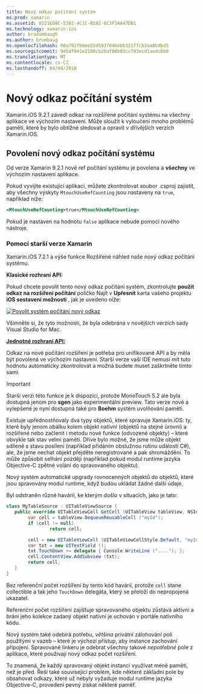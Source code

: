 ```yaml
---
title: Nový odkaz počítání systém
ms.prod: xamarin
ms.assetid: 0221ED8C-5382-4C1C-B182-6C3F3AA47DB1
ms.technology: xamarin-ios
author: bradumbaugh
ms.author: brumbaug
ms.openlocfilehash: 00a792fb6ee55d5937046ebb321ffcb3aa8bdbd5
ms.sourcegitcommit: 945df041e2180cb20af08b83cc703ecd1aedc6b0
ms.translationtype: MT
ms.contentlocale: cs-CZ
ms.lasthandoff: 04/04/2018
---
```

# <a name="new-reference-counting-system"></a>Nový odkaz počítání systém

Xamarin.iOS 9.2.1 zavedl odkaz na rozšířené počítání systému na všechny aplikace ve výchozím nastavení. Může sloužit k vyloučení mnoho problémů paměti, které by bylo obtížné sledovat a opravit v dřívějších verzích Xamarin.iOS.

## <a name="enabling-the-new-reference-counting-system"></a>Povolení nový odkaz počítání systému

Od verze Xamarin 9.2.1 nové ref počítání systému je povolena a **všechny** ve výchozím nastavení aplikace.

Pokud vyvíjíte existující aplikaci, můžete zkontrolovat soubor .csproj zajistit, aby všechny výskyty `MtouchUseRefCounting` jsou nastaveny na `true`, například níže:

```xml
<MtouchUseRefCounting>true</MtouchUseRefCounting>
```

Pokud je nastaven na hodnotu `false` aplikace nebude pomocí nového nástroje.

### <a name="using-older-versions-of-xamarin"></a>Pomocí starší verze Xamarin

Xamarin.iOS 7.2.1 a výše funkce Rozšířené náhled naše nový odkaz počítání systému.

**Klasické rozhraní API:**

Pokud chcete povolit tento nový odkaz počítání systém, zkontrolujte **použít odkaz na rozšíření počítání** políčko Najít v **Upřesnit** karta vašeho projektu **iOS sestavení možnosti** , jak je uvedeno níže: 

[![](newrefcount-images/image1.png "Povolit systém počítání nový odkaz")](newrefcount-images/image1.png#lightbox)

Všimněte si, že tyto možnosti, že byla odebrána v novějších verzích sady Visual Studio for Mac.

 **[Jednotné rozhraní API:](~/cross-platform/macios/unified/index.md)**

 Odkaz na nové počítání rozšíření je potřeba pro unifikované API a by měla být povolená ve výchozím nastavení. Starší verze vaší IDE nemusí mít tuto hodnotu automaticky zkontrolovat a možná budete muset zaškrtněte tímto sami.

    
> [!IMPORTANT]
> Starší verzi této funkce je k dispozici, protože MonoTouch 5.2 ale byla dostupná jenom pro **sgen** jako experimentální preview. Tato verze nové a vylepšené je nyní dostupná také pro **Boehm** systém uvolňování paměti.


Existuje upřednostňovaly dva typy objektů, které spravuje Xamarin.iOS: ty, které byly jenom obálku kolem objekt nativní (objektů na stejné úrovni) a rozšířené nebo začlenit i metodu nové funkce (odvozené objekty) – které obvykle tak stav velmi paměti. Dříve bylo možné, že jsme může objekt sdílené s stavu posílení (například přidáním obslužnou rutinu události C#), ale, že jsme nechat objekt přejděte neregistrované a pak shromáždění. To může způsobit selhání později (například pokud modul runtime jazyka Objective-C zpětné volání do spravovaného objektu).

Nový systém automatické upgrady rovnocenných objektů do objektů, které jsou spravovány modul runtime, když budou ukládat žádné další údaje.

Byl odstraněn různé havárií, ke kterým došlo v situacích, jako je tato:

```csharp
class MyTableSource : UITableViewSource {
   public override UITableViewCell GetCell (UITableView tableView, NSIndexPath indexPath) {
        var cell = tableView.DequeueReusableCell ("myId");
        if (cell != null)
                return cell;

        cell = new UITableViewCell (UITableViewCellStyle.Default, "myId");
        var txt = new UITextField ();
        txt.TouchDown += delegate { Console.WriteLine ("...."); };
        cell.ContentView.AddSubview (txt);
        return cell;
   }
}
```

Bez referenční počet rozšíření by tento kód havárií, protože `cell` stane collectible a tak jeho `TouchDown` delegáta, který se přeloží do nepropojená ukazatel.

Referenční počet rozšíření zajišťuje spravovaného objektu zůstává aktivní a brání jeho kolekce zadaný objekt nativní je uchován v portále nativního kódu.

Nový systém také odebírá potřebu, *většina* privátní zálohování poli použitými v vazeb – které je výchozí přístup, aby instance zachování připojení. Spravované linkeru je odebrat všechny takové *nepotřebné* pole z aplikace, které používají nový odkaz počet rozšíření.

To znamená, že každý spravovaný objekt instancí využívat méně paměti, než je před. Řeší také související problém, kde některé základní pole by obsahovat odkazy, které už nebyly vyžaduje modul runtime jazyka Objective-C, provedení pevný získat některé paměť.
